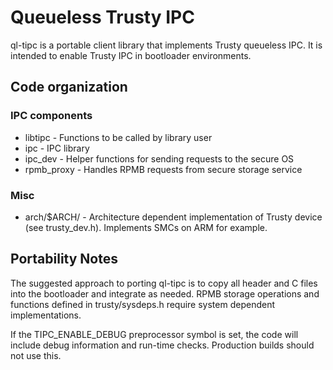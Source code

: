 # Queueless Trusty IPC

ql-tipc is a portable client library that implements Trusty queueless IPC.
It is intended to enable Trusty IPC in bootloader environments.

## Code organization

### IPC components

- libtipc - Functions to be called by library user
- ipc - IPC library
- ipc_dev - Helper functions for sending requests to the secure OS
- rpmb_proxy - Handles RPMB requests from secure storage service

### Misc

- arch/$ARCH/ - Architecture dependent implementation of Trusty device
   (see trusty_dev.h). Implements SMCs on ARM for example.

## Portability Notes

The suggested approach to porting ql-tipc is to copy all header and C files
into the bootloader and integrate as needed. RPMB storage operations and
functions defined in trusty/sysdeps.h require system dependent implementations.

If the TIPC_ENABLE_DEBUG preprocessor symbol is set, the code will include
debug information and run-time checks. Production builds should not use this.

